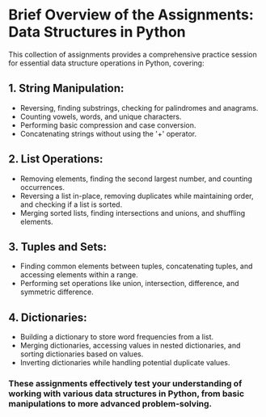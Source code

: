 # Brief Overview of the Assignments: Data Structures in Python
This collection of assignments provides a comprehensive practice session for essential data structure operations in Python, covering:
## 1. String Manipulation:
- Reversing, finding substrings, checking for palindromes and anagrams.
- Counting vowels, words, and unique characters.
- Performing basic compression and case conversion.
- Concatenating strings without using the '+' operator.
## 2. List Operations:
- Removing elements, finding the second largest number, and counting occurrences.
- Reversing a list in-place, removing duplicates while maintaining order, and checking if a list is sorted.
- Merging sorted lists, finding intersections and unions, and shuffling elements.
## 3. Tuples and Sets:
- Finding common elements between tuples, concatenating tuples, and accessing elements within a range.
- Performing set operations like union, intersection, difference, and symmetric difference.
## 4. Dictionaries:
- Building a dictionary to store word frequencies from a list.
- Merging dictionaries, accessing values in nested dictionaries, and sorting dictionaries based on values.
- Inverting dictionaries while handling potential duplicate values.

### These assignments effectively test your understanding of working with various data structures in Python, from basic manipulations to more advanced problem-solving.
